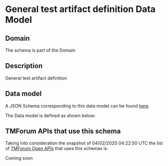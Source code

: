 # General test artifact definition Data Model

## Domain

The  schema is part of the  Domain

## Description

General test artifact definition

## Data model

A JSON Schema corresponding to this data model can be found
[here](https://github.com/tmforum-rand/schemas/blob/candidates/Common/GeneralTestArtifactDefinition.schema.json).

The Data model is defined as shown below:




## TMForum APIs that use this schema

Taking into consideration the snapshot of 04/02/2020 04:22:50 UTC the list of [TMForum Open APIs](https://www.tmforum.org/open-apis/) that uses this schemas is:

Coming soon